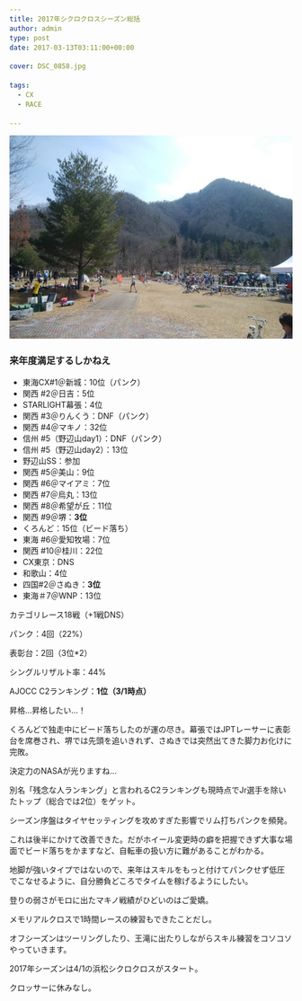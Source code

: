 ```yaml
---
title: 2017年シクロクロスシーズン総括
author: admin
type: post
date: 2017-03-13T03:11:00+00:00

cover: DSC_0858.jpg

tags:
  - CX
  - RACE

---
```

<div class="separator" style="clear: both; text-align: center;">
  <img border="0" height="362" src="./DSC_0858.jpg" width="640" />
</div>



### 来年度満足するしかねえ



  * 東海CX#1＠新城：10位（パンク）
  * 関西 #2＠日吉：5位
  * STARLIGHT幕張：4位
  * 関西 #3＠りんくう：DNF（パンク）
  * 関西 #4＠マキノ：32位
  * 信州 #5（野辺山day1）：DNF（パンク）
  * 信州 #5（野辺山day2）：13位
  * 野辺山SS：参加
  * 関西 #5＠美山：9位
  * 関西 #6＠マイアミ：7位
  * 関西 #7＠烏丸：13位
  * 関西 #8＠希望が丘：11位
  * 関西 #9＠堺：**3位**
  * くろんど：15位（ビード落ち）
  * 東海 #6＠愛知牧場：7位
  * 関西 #10＠桂川：22位
  * CX東京：DNS
  * 和歌山：4位
  * 四国#2＠さぬき：**3位**
  * 東海＃7＠WNP：13位

カテゴリレース18戦（+1戦DNS）



パンク：4回（22%）



表彰台：2回（3位*2）



シングルリザルト率：44%



AJOCC C2ランキング：**1位（3/1時点）**





昇格…昇格したい…！



くろんどで独走中にビード落ちしたのが運の尽き。幕張ではJPTレーサーに表彰台を席巻され、堺では先頭を追いきれず、さぬきでは突然出てきた脚力お化けに完敗。



決定力のNASAが光りますね…

別名「残念な人ランキング」と言われるC2ランキングも現時点でJr選手を除いたトップ（総合では2位）をゲット。

シーズン序盤はタイヤセッティングを攻めすぎた影響でリム打ちパンクを頻発。



これは後半にかけて改善できた。だがホイール変更時の癖を把握できず大事な場面でビード落ちをかますなど、自転車の扱い方に難があることがわかる。

地脚が強いタイプではないので、来年はスキルをもっと付けてパンクせず低圧でこなせるように、自分勝負どころでタイムを稼げるようにしたい。



登りの弱さがモロに出たマキノ戦績がひどいのはご愛嬌。

メモリアルクロスで1時間レースの練習もできたことだし。

オフシーズンはツーリングしたり、王滝に出たりしながらスキル練習をコソコソやっていきます。

2017年シーズンは4/1の浜松シクロクロスがスタート。

クロッサーに休みなし。